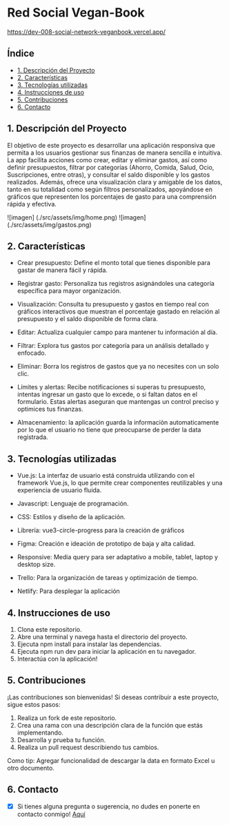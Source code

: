 # Red Social Vegan-Book

https://dev-008-social-network-veganbook.vercel.app/


## Índice

* [1. Descripción del Proyecto](#1-descripcion-del-proyecto)
* [2. Características](#2-caracteristicas)
* [3. Tecnologías utilizadas](#3-tecnologías-utilizadas)
* [4. Instrucciones de uso](#4-instrucciones-de-uso)
* [5. Contribuciones](#5-contribuciones)
* [6. Contacto](#6-contacto)

## 1. Descripción del Proyecto

El objetivo de este proyecto es desarrollar una aplicación responsiva que permita a los usuarios gestionar sus finanzas de manera sencilla e intuitiva. La app facilita acciones como crear, editar y eliminar gastos, así como definir presupuestos, filtrar por categorías (Ahorro, Comida, Salud, Ocio, Suscripciones, entre otras), y consultar el saldo disponible y los gastos realizados. Además, ofrece una visualización clara y amigable de los datos, tanto en su totalidad como según filtros personalizados, apoyándose en gráficos que representen los porcentajes de gasto para una comprensión rápida y efectiva.

![imagen] (./src/assets/img/home.png)
![imagen] (./src/assets/img/gastos.png)

## 2. Características

* Crear presupuesto: Define el monto total que tienes disponible para gastar de manera fácil y rápida.

* Registrar gasto: Personaliza tus registros asignándoles una categoría específica para mayor organización.

* Visualización: Consulta tu presupuesto y gastos en tiempo real con gráficos interactivos que muestran el porcentaje gastado en relación al presupuesto y el saldo disponible de forma clara.

* Editar: Actualiza cualquier campo para mantener tu información al día.

* Filtrar: Explora tus gastos por categoría para un análisis detallado y enfocado.

* Eliminar: Borra los registros de gastos que ya no necesites con un solo clic.

* Límites y alertas: Recibe notificaciones si superas tu presupuesto, intentas ingresar un gasto que lo excede, o si faltan datos en el formulario. Estas alertas aseguran que mantengas un control preciso y optimices tus finanzas.

* Almacenamiento: la aplicación guarda la informaciòn automaticamente por lo que el usuario no tiene que preocuparse de perder la data registrada.

## 3. Tecnologías utilizadas

 * Vue.js: La interfaz de usuario está construida utilizando con el framework Vue.js, lo que permite crear componentes reutilizables y una experiencia de usuario fluida.

 * Javascript: Lenguaje de programación. 

 * CSS: Estilos y diseño de la aplicación.

 * Librería: vue3-circle-progress para la creación de gráficos

 * Figma: Creación e ideación de prototipo de baja y alta calidad.

 * Responsive: Media query para ser adaptativo a mobile, tablet, laptop y desktop size.

 * Trello: Para la organización de tareas y optimización de tiempo.

 * Netlify: Para desplegar la aplicación

## 4. Instrucciones de uso
1. Clona este repositorio.
2. Abre una terminal y navega hasta el directorio del proyecto.
3. Ejecuta npm install para instalar las dependencias.
4. Ejecuta npm run dev para iniciar la aplicación en tu navegador.
5. Interactúa con la aplicación!

## 5. Contribuciones
¡Las contribuciones son bienvenidas! Si deseas contribuir a este proyecto, sigue estos pasos:

1. Realiza un fork de este repositorio.
2. Crea una rama con una descripción clara de la función que estás implementando.
3. Desarrolla y prueba tu función.
4. Realiza un pull request describiendo tus cambios.

Como tip: Agregar funcionalidad de descargar la data en formato Excel u otro documento.

## 6. Contacto

- [x] Si tienes alguna pregunta o sugerencia, no dudes en ponerte en contacto conmigo! [Aquí](https://www.linkedin.com/in/mariaignaciasilva/)